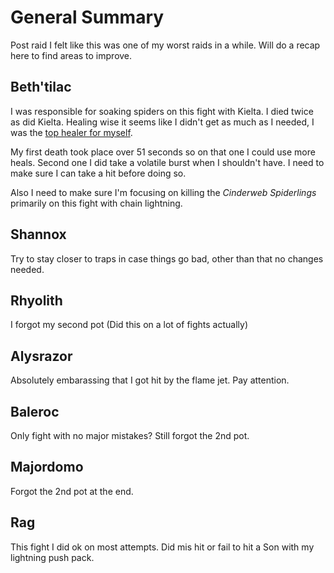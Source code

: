 # General Summary
Post raid I felt like this was one of my worst raids in a while. Will do a recap here to find areas to improve. 

## Beth'tilac
I was responsible for soaking spiders on this fight with Kielta. I died twice as did
Kielta. Healing wise it seems like I didn't get as much as I needed, I was the [top healer for myself](https://classic.warcraftlogs.com/reports/YBHRbfLhwrDgTa43?fight=9&type=healing&start=1633281&end=1804254&target=3).

My first death took place over 51 seconds so on that one I could use more heals. Second one I did take a volatile burst when I shouldn't have. I need to make sure I can take a hit before doing so.

Also I need to make sure I'm focusing on killing the *Cinderweb Spiderlings* primarily on this fight with chain lightning.

## Shannox
Try to stay closer to traps in case things go bad, other than that no changes needed. 

## Rhyolith
I forgot my second pot (Did this on a lot of fights actually)

## Alysrazor
Absolutely embarassing that I got hit by the flame jet. Pay attention.

## Baleroc
Only fight with no major mistakes? Still forgot the 2nd pot.


## Majordomo
Forgot the 2nd pot at the end.

## Rag
This fight I did ok on most attempts. Did mis hit or fail to hit a Son with my lightning push pack.